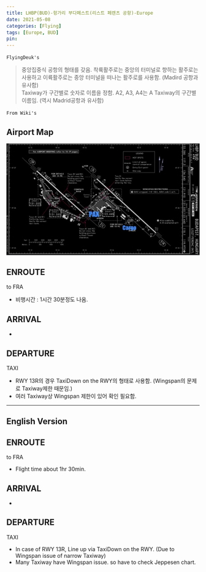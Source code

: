 ```yaml
---
title: LHBP(BUD)-헝가리 부다페스트(리스트 페렌츠 공항)-Europe
date: 2021-05-08
categories: [Flying]
tags: [Europe, BUD]
pin:
---
```



`FlyingDeuk's`
>중앙집중식 공항의 형태를 갖음. 착륙활주로는 중앙의 터미널로 향하는 활주로는 사용하고 이륙활주로는 중앙 터미널을 떠나는 활주로를 사용함. (Madird 공항과 유사함) <br>
Taxiway가 구간별로 숫자로 이름을 정함. A2, A3, A4는 A Taxiway의 구간별 이름임. (역시 Madrid공항과 유사함) <br>


`From Wiki's`
>

## Airport Map
![bud](/img/flying/airport/bud_ap.jpg)


## ENROUTE
to FRA
- 비행시간 : 1시간 30분정도 나옴.

## ARRIVAL
-

## DEPARTURE
TAXI
- RWY 13R의 경우 TaxiDown on the RWY의 형태로 사용함. (Wingspan의 문제로 Taxiway제한 때문임.)
- 여러 Taxiway상 Wingspan 제한이 있어 확인 필요함.

-------------

## English Version

## ENROUTE
to FRA
- Flight time about 1hr 30min.

## ARRIVAL
-

## DEPARTURE
TAXI
- In case of RWY 13R, Line up via TaxiDown on the RWY. (Due to Wingspan issue of narrow Taxiway)
- Many Taxiway have Wingspan issue. so have to check Jeppesen chart.
